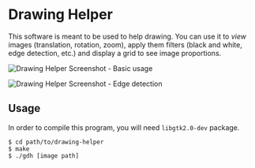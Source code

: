 # Drawing Helper

This software is meant to be used to help drawing. You can use it to *view* images (translation, rotation, zoom), apply them filters (black and white, edge detection, etc.) and display a grid to see image proportions.

![Drawing Helper Screenshot - Basic usage](http://sachawilt.fr/content/images/2015/02/gdh6_grid.png)

![Drawing Helper Screenshot - Edge detection](http://sachawi.lt/content/images/2015/02/gdh2_edge.png)


## Usage

In order to compile this program, you will need `libgtk2.0-dev` package.

```
$ cd path/to/drawing-helper
$ make
$ ./gdh [image path]
```
